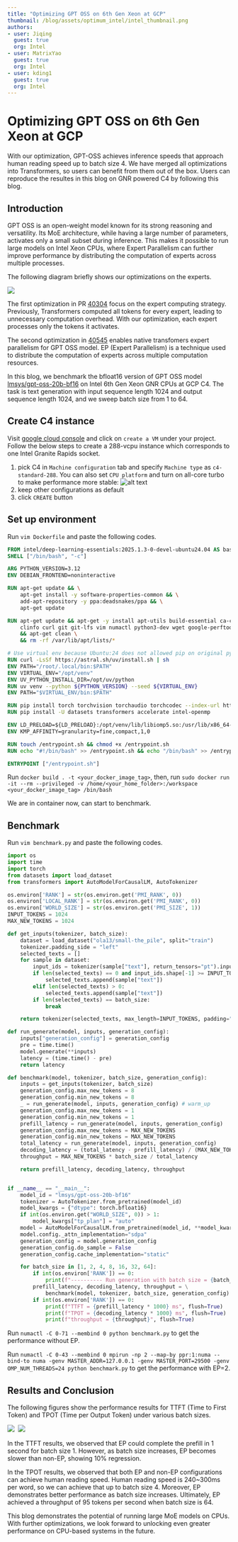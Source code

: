 ```yaml
---
title: "Optimizing GPT OSS on 6th Gen Xeon at GCP"
thumbnail: /blog/assets/optimum_intel/intel_thumbnail.png
authors:
- user: Jiqing
  guest: true
  org: Intel
- user: MatrixYao
  guest: true
  org: Intel
- user: kding1
  guest: true
  org: Intel
---
```



# Optimizing GPT OSS on 6th Gen Xeon at GCP

With our optimization, GPT-OSS achieves inference speeds that approach human reading speed up to batch size 4. We have merged all optimizations into Transformers, so users can benefit from them out of the box. Users can reproduce the resultes in this blog on GNR powered C4 by following this blog.


## Introduction

GPT OSS is an open-weight model known for its strong reasoning and versatility. Its MoE architecture, while having a large number of parameters, activates only a small subset during inference. This makes it possible to run large models on Intel Xeon CPUs, where Expert Parallelism can further improve performance by distributing the computation of experts across multiple processes.

The following diagram briefly shows our optimizations on the experts.

<kbd>
  <img src="assets/gpt-oss-on-intel-xeon/expert_parallelism.png">
</kbd>

The first optimization in PR [40304](https://github.com/huggingface/transformers/pull/40304) focus on the expert computing strategy. Previously, Transformers computed all tokens for every expert, leading to unnecessary computation overhead. With our optimization, each expert processes only the tokens it activates.

The second optimization in [40545](https://github.com/huggingface/transformers/pull/40545) enables native transfomers expert parallelism for GPT OSS model. EP (Expert Parallelism) is a technique used to distribute the computation of experts across multiple computation resources.

In this blog, we benchmark the bfloat16 version of GPT OSS model [lmsys/gpt-oss-20b-bf16](https://huggingface.co/lmsys/gpt-oss-20b-bf16) on Intel 6th Gen Xeon GNR CPUs at GCP C4. The task is text generation with input sequence length 1024 and output sequence length 1024, and we sweep batch size from 1 to 64.


## Create C4 instance
Visit [google cloud console](https://console.cloud.google.com/) and click on `create a VM` under your project. Follow the below steps to create a 288-vcpu instance which corresponds to one Intel Granite Rapids socket.

1. pick C4 in `Machine configuration` tab and specify `Machine type` as `c4-standard-288`. You can also set `CPU platform` and turn on all-core turbo to make performance more stable:
   ![alt text](assets/gpt-oss-on-intel-xeon/gnr.png)
2. keep other configurations as default
3. click `CREATE` button


## Set up environment
Run `vim Dockerfile` and paste the following codes.

```dockerfile
FROM intel/deep-learning-essentials:2025.1.3-0-devel-ubuntu24.04 AS base
SHELL ["/bin/bash", "-c"]

ARG PYTHON_VERSION=3.12
ENV DEBIAN_FRONTEND=noninteractive

RUN apt-get update && \
    apt-get install -y software-properties-common && \
    add-apt-repository -y ppa:deadsnakes/ppa && \
    apt-get update

RUN apt-get update && apt-get -y install apt-utils build-essential ca-certificates \
    clinfo curl git git-lfs vim numactl python3-dev wget google-perftools \
    && apt-get clean \
    && rm -rf /var/lib/apt/lists/*

# Use virtual env because Ubuntu:24 does not allowed pip on original python
RUN curl -LsSf https://astral.sh/uv/install.sh | sh
ENV PATH="/root/.local/bin:$PATH"
ENV VIRTUAL_ENV="/opt/venv"
ENV UV_PYTHON_INSTALL_DIR=/opt/uv/python
RUN uv venv --python ${PYTHON_VERSION} --seed ${VIRTUAL_ENV}
ENV PATH="$VIRTUAL_ENV/bin:$PATH"

RUN pip install torch torchvision torchaudio torchcodec --index-url https://download.pytorch.org/whl/cpu --no-cache-dir
RUN pip install -U datasets transformers accelerate intel-openmp

ENV LD_PRELOAD=${LD_PRELOAD}:/opt/venv/lib/libiomp5.so:/usr/lib/x86_64-linux-gnu/libtcmalloc.so.4
ENV KMP_AFFINITY=granularity=fine,compact,1,0

RUN touch /entrypoint.sh && chmod +x /entrypoint.sh
RUN echo "#!/bin/bash" >> /entrypoint.sh && echo "/bin/bash" >> /entrypoint.sh

ENTRYPOINT ["/entrypoint.sh"]
```

Run `docker build . -t <your_docker_image_tag>`, then, run `sudo docker run -it --rm --privileged -v /home/<your_home_folder>:/workspace <your_docker_image_tag> /bin/bash`

We are in container now, can start to benchmark.


## Benchmark

Run `vim benchmark.py` and paste the following codes.

```python
import os
import time
import torch
from datasets import load_dataset
from transformers import AutoModelForCausalLM, AutoTokenizer

os.environ['RANK'] = str(os.environ.get('PMI_RANK', 0))
os.environ['LOCAL_RANK'] = str(os.environ.get('PMI_RANK', 0))
os.environ['WORLD_SIZE'] = str(os.environ.get('PMI_SIZE', 1))
INPUT_TOKENS = 1024
MAX_NEW_TOKENS = 1024

def get_inputs(tokenizer, batch_size):
    dataset = load_dataset("ola13/small-the_pile", split="train")
    tokenizer.padding_side = "left"
    selected_texts = []
    for sample in dataset:
        input_ids = tokenizer(sample["text"], return_tensors="pt").input_ids
        if len(selected_texts) == 0 and input_ids.shape[-1] >= INPUT_TOKENS:
            selected_texts.append(sample["text"])
        elif len(selected_texts) > 0:
            selected_texts.append(sample["text"])
        if len(selected_texts) == batch_size:
            break

    return tokenizer(selected_texts, max_length=INPUT_TOKENS, padding="max_length", truncation=True, return_tensors="pt")

def run_generate(model, inputs, generation_config):
    inputs["generation_config"] = generation_config
    pre = time.time()
    model.generate(**inputs)
    latency = (time.time() - pre)
    return latency

def benchmark(model, tokenizer, batch_size, generation_config):
    inputs = get_inputs(tokenizer, batch_size)
    generation_config.max_new_tokens = 8
    generation_config.min_new_tokens = 8
    _ = run_generate(model, inputs, generation_config) # warm_up
    generation_config.max_new_tokens = 1
    generation_config.min_new_tokens = 1
    prefill_latency = run_generate(model, inputs, generation_config)
    generation_config.max_new_tokens = MAX_NEW_TOKENS
    generation_config.min_new_tokens = MAX_NEW_TOKENS
    total_latency = run_generate(model, inputs, generation_config)
    decoding_latency = (total_latency - prefill_latency) / (MAX_NEW_TOKENS - 1)
    throughput = MAX_NEW_TOKENS * batch_size / total_latency

    return prefill_latency, decoding_latency, throughput


if __name__ == "__main__":
    model_id = "lmsys/gpt-oss-20b-bf16"
    tokenizer = AutoTokenizer.from_pretrained(model_id)
    model_kwargs = {"dtype": torch.bfloat16}
    if int(os.environ.get("WORLD_SIZE", 0)) > 1:
        model_kwargs["tp_plan"] = "auto"
    model = AutoModelForCausalLM.from_pretrained(model_id, **model_kwargs)
    model.config._attn_implementation="sdpa"
    generation_config = model.generation_config
    generation_config.do_sample = False
    generation_config.cache_implementation="static"

    for batch_size in [1, 2, 4, 8, 16, 32, 64]:
        if int(os.environ['RANK']) == 0:
            print(f"---------- Run generation with batch size = {batch_size} ----------", flush=True)
        prefill_latency, decoding_latency, throughput = \
            benchmark(model, tokenizer, batch_size, generation_config)
        if int(os.environ['RANK']) == 0:
            print(f"TTFT = {prefill_latency * 1000} ms", flush=True)
            print(f"TPOT = {decoding_latency * 1000} ms", flush=True)
            print(f"throughput = {throughput}", flush=True)
```

Run `numactl -C 0-71 --membind 0 python benchmark.py` to get the performance without EP.

Run `numactl -C 0-43 --membind 0 mpirun -np 2 --map-by ppr:1:numa --bind-to numa -genv MASTER_ADDR=127.0.0.1 -genv MASTER_PORT=29500 -genv OMP_NUM_THREADS=24 python benchmark.py` to get the performance with EP=2.


## Results and Conclusion

The following figures show the performance results for TTFT (Time to First Token) and TPOT (Time per Output Token) under various batch sizes.

<kbd>
  <img src="assets/gpt-oss-on-intel-xeon/TTFT-gpt-oss.png">
</kbd>

<kbd>
  <img src="assets/gpt-oss-on-intel-xeon/TPOT-gpt-oss.png">
</kbd>

In the TTFT results, we observed that EP could complete the prefill in 1 second for batch size 1. However, as batch size increases, EP becomes slower than non-EP, showing 10% regression.

In the TPOT results, we observed that both EP and non-EP configurations can achieve human reading speed. Human reading speed is 240~300ms per word, so we can achieve that up to batch size 4. Moreover, EP demonstrates better performance as batch size increases. Ultimately, EP achieved a throughput of 95 tokens per second when batch size is 64.

This blog demonstrates the potential of running large MoE models on CPUs. With further optimizations, we look forward to unlocking even greater performance on CPU-based systems in the future.
